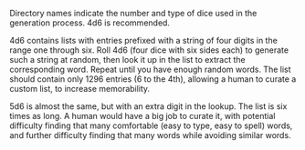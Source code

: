 Directory names indicate the number and type of dice used in the generation
process.  4d6 is recommended.

4d6 contains lists with entries prefixed with a string of four digits in the
range one through six.  Roll 4d6 (four dice with six sides each) to generate
such a string at random, then look it up in the list to extract the
corresponding word.  Repeat until you have enough random words.  The list
should contain only 1296 entries (6 to the 4th), allowing a human to curate a
custom list, to increase memorability.

5d6 is almost the same, but with an extra digit in the lookup.  The list is six
times as long.  A human would have a big job to curate it, with potential
difficulty finding that many comfortable (easy to type, easy to spell) words,
and further difficulty finding that many words while avoiding similar words.
